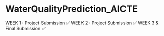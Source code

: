 # WaterQualityPrediction_AICTE
WEEK 1 : Project Submission ✅
WEEK 2 : Project Submission ✅
WEEK 3 & Final Submission ✅

